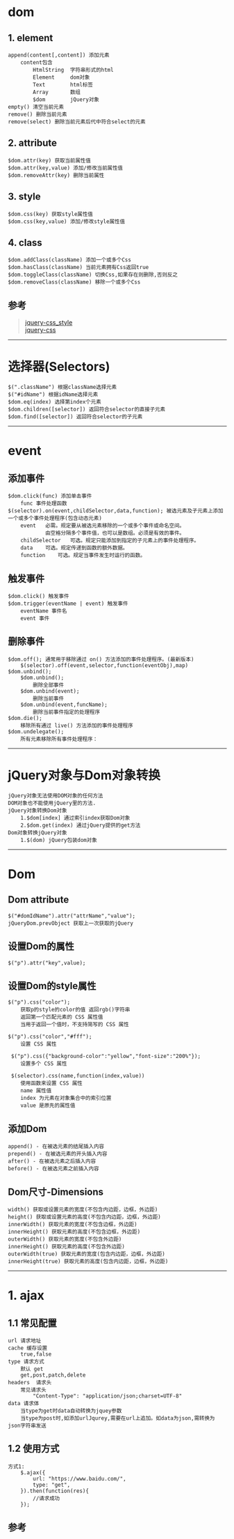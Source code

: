 # dom                      
## 1. element        
    append(content[,content]) 添加元素
        content包含
            HtmlString  字符串形式的html
            Element     dom对象
            Text        html标签
            Array       数组
            $dom        jQuery对象
    empty() 清空当前元素
    remove() 删除当前元素
    remove(select) 删除当前元素后代中符合select的元素            
## 2. attribute  
    $dom.attr(key) 获取当前属性值
    $dom.attr(key,value) 添加/修改当前属性值
    $dom.removeAttr(key) 删除当前属性
## 3. style    
    $dom.css(key) 获取style属性值
    $dom.css(key,value) 添加/修改style属性值
## 4. class  
    $dom.addClass(className) 添加一个或多个Css
    $dom.hasClass(className) 当前元素拥有Css返回true
    $dom.toggleClass(className) 切换Css,如果存在则删除,否则反之
    $dom.removeClass(className) 移除一个或多个Css
## 参考  
>   [jquery-css_style](https://api.jquery.com/css/)  
>   [jquery-css](https://api.jquery.com/category/css/)    

---  
   
# 选择器(Selectors)  
    $(".className") 根据className选择元素
    $("#idName") 根据idName选择元素
    $dom.eq(index) 选择第index个元素   
    $dom.children([selector]) 返回符合selector的直接子元素
    $dom.find([selector]) 返回符合selector的子元素
---        
     
# event     
## 添加事件
    $dom.click(func) 添加单击事件
        func 事件处理函数
    $(selector).on(event,childSelector,data,function); 被选元素及子元素上添加一个或多个事件处理程序(包含动态元素)
        event	必需。规定要从被选元素移除的一个或多个事件或命名空间。
                由空格分隔多个事件值，也可以是数组。必须是有效的事件。
        childSelector	可选。规定只能添加到指定的子元素上的事件处理程序。
        data	可选。规定传递到函数的额外数据。
        function	可选。规定当事件发生时运行的函数。
## 触发事件
    $dom.click() 触发事件
    $dom.trigger(eventName | event) 触发事件
        eventName 事件名
        event 事件
## 删除事件     
    $dom.off(); 通常用于移除通过 on() 方法添加的事件处理程序。(最新版本)
        $(selector).off(event,selector,function(eventObj),map)
    $dom.unbind();
        $dom.unbind();
            删除全部事件
        $dom.unbind(event);
            删除当前事件
        $dom.unbind(event,funcName);
            删除当前事件指定的处理程序
    $dom.die(); 
        移除所有通过 live() 方法添加的事件处理程序
    $dom.undelegate(); 
        所有元素移除所有事件处理程序：
---        
     
# jQuery对象与Dom对象转换
    jQuery对象无法使用DOM对象的任何方法
    DOM对象也不能使用jQuery里的方法.
    jQuery对象转换Dom对象
        1.$dom[index] 通过索引index获取Dom对象
        2.$dom.get(index) 通过jQuery提供的get方法
    Dom对象转换jQuery对象
        1.$(dom) jQuery包装dom对象
          
---       
     
# Dom
## Dom attribute
    $("#domIdName").attr("attrName","value");
    jQueryDom.prevObject 获取上一次获取的jQuery
## 设置Dom的属性
    $("p").attr("key",value);
## 设置Dom的style属性
    $("p").css("color"); 
        获取p的style的color的值 返回rgb()字符串
        返回第一个匹配元素的 CSS 属性值
        当用于返回一个值时，不支持简写的 CSS 属性
        
    $("p").css("color","#fff");
        设置 CSS 属性
        
     $("p").css({"background-color":"yellow","font-size":"200%"});  
        设置多个 CSS 属性
     
     $(selector).css(name,function(index,value))
        使用函数来设置 CSS 属性
        name 属性值
        index 为元素在对象集合中的索引位置
        value 是原先的属性值
## 添加Dom
    append() - 在被选元素的结尾插入内容
    prepend() - 在被选元素的开头插入内容
    after() - 在被选元素之后插入内容
    before() - 在被选元素之前插入内容
## Dom尺寸-Dimensions
    width() 获取或设置元素的宽度(不包含内边距，边框，外边距)
    height() 获取或设置元素的高度(不包含内边距，边框，外边距)
    innerWidth() 获取元素的宽度(不包含边框，外边距)
    innerHeight() 获取元素的高度(不包含边框，外边距)
    outerWidth() 获取元素的宽度(不包含外边距)
    innerHeight() 获取元素的高度(不包含外边距)
    outerWidth(true) 获取元素的宽度(包含内边距，边框，外边距)
    innerHeight(true) 获取元素的高度(包含内边距，边框，外边距)
          
---    
            
# 1. ajax
## 1.1 常见配置
    url 请求地址
    cache 缓存设置
        true,false
    type 请求方式
        默认 get
        get,post,patch,delete
    headers  请求头
        常见请求头
            "Content-Type": "application/json;charset=UTF-8"
    data 请求体
        当type为get时data自动转换为jquey参数
        当type为post时,如添加urlJqurey,需要在url上追加。如data为json,需转换为json字符串发送
## 1.2 使用方式
    方式1:
        $.ajax({
            url: "https://www.baidu.com/",
            type: "get",
        }).then(function(res){
            //请求成功
        });
## 参考
> []()
          